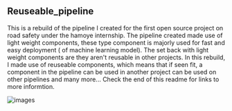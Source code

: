 ## Reuseable_pipeline

This is a rebuild of the pipeline I created for the first open source project on road safety under the hamoye internship. The pipeline created made use of light weight components, 
these type component is majorly used for fast and easy deployment ( of machine learning model). The set back with light weight components are they aren't reusable in other projects. 
In this rebuild, I made use of reuseable components, which means that if seen fit, a component in the pipeline can be used in another project can be used on other pipelines and many
more... Check the end of this readme for links to more informtion.

![images](images/reuseable_pipeline_graph.png)
